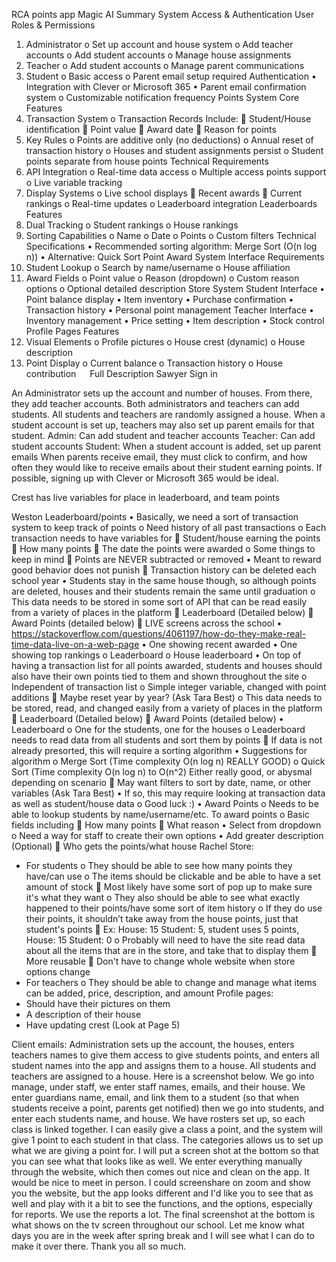 
RCA points app
Magic AI Summary
System Access & Authentication
User Roles & Permissions
1.	Administrator
o	Set up account and house system
o	Add teacher accounts
o	Add student accounts
o	Manage house assignments
2.	Teacher
o	Add student accounts
o	Manage parent communications
3.	Student
o	Basic access
o	Parent email setup required
Authentication
•	Integration with Clever or Microsoft 365
•	Parent email confirmation system
o	Customizable notification frequency
Points System
Core Features
1.	Transaction System
o	Transaction Records Include:
	Student/House identification
	Point value
	Award date
	Reason for points
2.	Key Rules
o	Points are additive only (no deductions)
o	Annual reset of transaction history
o	Houses and student assignments persist
o	Student points separate from house points
Technical Requirements
1.	API Integration
o	Real-time data access
o	Multiple access points support
o	Live variable tracking
2.	Display Systems
o	Live school displays
	Recent awards
	Current rankings
o	Real-time updates
o	Leaderboard integration
Leaderboards
Features
1.	Dual Tracking
o	Student rankings
o	House rankings
2.	Sorting Capabilities
o	Name
o	Date
o	Points
o	Custom filters
Technical Specifications
•	Recommended sorting algorithm: Merge Sort (O(n log n))
•	Alternative: Quick Sort
Point Award System
Interface Requirements
1.	Student Lookup
o	Search by name/username
o	House affiliation
2.	Award Fields
o	Point value
o	Reason (dropdown)
o	Custom reason options
o	Optional detailed description
Store System
Student Interface
•	Point balance display
•	Item inventory
•	Purchase confirmation
•	Transaction history
•	Personal point management
Teacher Interface
•	Inventory management
•	Price setting
•	Item description
•	Stock control
Profile Pages
Features
1.	Visual Elements
o	Profile pictures
o	House crest (dynamic)
o	House description
2.	Point Display
o	Current balance
o	Transaction history
o	House contribution
 
Full Description
Sawyer
Sign in

An Administrator sets up the account and number of houses. From there, they add teacher accounts. Both administrators and teachers can add students. All students and teachers are randomly assigned a house. When a student account is set up, teachers may also set up parent emails for that student.
	Admin: Can add student and teacher accounts
	Teacher: Can add student accounts
	Student: When a student account is added, set up parent emails
When parents receive email, they must click to confirm, and how often they would like to receive emails about their student earning points.
	If possible, signing up with Clever or Microsoft 365 would be ideal.

Crest has live variables for place in leaderboard, and team points

Weston
Leaderboard/points
•	Basically, we need a sort of transaction system to keep track of points
o	Need history of all past transactions
o	Each transaction needs to have variables for
	Student/house earning the points
	How many points
	The date the points were awarded
o	Some things to keep in mind
	Points are NEVER subtracted or removed
•	Meant to reward good behavior does not punish
	Transaction history can be deleted each school year
•	Students stay in the same house though, so although points are deleted, houses and their students remain the same until graduation
o	This data needs to be stored in some sort of API that can be read easily from a variety of places in the platform
	Leaderboard (Detailed below)
	Award Points (detailed below)
	LIVE screens across the school
•	https://stackoverflow.com/questions/4061197/how-do-they-make-real-time-data-live-on-a-web-page
•	One showing recent awarded
•	One showing top rankings
o	Leaderboard
o	House leaderboard
•	On top of having a transaction list for all points awarded, students and houses should also have their own points tied to them and shown throughout the site
o	Independent of transaction list
o	Simple integer variable, changed with point additions
	Maybe reset year by year? (Ask Tara Best)
o	This data needs to be stored, read, and changed easily from a variety of places in the platform
	Leaderboard (Detailed below)
	Award Points (detailed below)
•	Leaderboard
o	One for the students, one for the houses
o	Leaderboard needs to read data from all students and sort them by points
	If data is not already presorted, this will require a sorting algorithm
•	Suggestions for algorithm
o	Merge Sort (Time complexity O(n log n) REALLY GOOD)
o	Quick Sort (Time complexity O(n log n) to O(n^2) Either really good, or abysmal depending on scenario
	May want filters to sort by date, name, or other variables (Ask Tara Best)
•	If so, this may require looking at transaction data as well as student/house data
o	Good luck :)
•	Award Points
o	Needs to be able to lookup students by name/username/etc. To award points
o	Basic fields including
	How many points
	What reason
•	Select from dropdown
o	Need a way for staff to create their own options
•	Add greater description (Optional)
	Who gets the points/what house
Rachel
Store:
-	For students
o	They should be able to see how many points they have/can use
o	The items should be clickable and be able to have a set amount of stock
	Most likely have some sort of pop up to make sure it's what they want
o	They also should be able to see what exactly happened to their points/have some sort of item history
o	If they do use their points, it shouldn’t take away from the house points, just that student's points
	Ex: House: 15 Student: 5, student uses 5 points, House: 15 Student: 0
o	Probably will need to have the site read data about all the items that are in the store, and take that to display them
	More reusable
	Don't have to change whole website when store options change
-	For teachers
o	They should be able to change and manage what items can be added, price, description, and amount
Profile pages:
-	Should have their pictures on them
-	A description of their house
-	Have updating crest (Look at Page 5)
 
Client emails:
Administration sets up the account, the houses, enters teachers names to give them access to give students points, and enters all student names into the app and assigns them to a house.  All students and teachers are assigned to a house. Here is a screenshot below.  We go into manage, under staff, we enter staff names, emails, and their house. We enter guardians name, email, and link them to a student (so that when students receive a point, parents get notified) then we go into students, and enter each students name, and house.  We have rosters set up, so each class is linked together.  I can easily give a class a point, and the system will give 1 point to each student in that class.  The categories allows us to set up what we are giving a point for.  I will put a screen shot at the bottom so that you can see what that looks like as well.  We enter everything manually through the website, which then comes out nice and clean on the app.  It would be nice to meet in person.  I could screenshare on zoom and show you the website, but the app looks different and I'd like you to see that as well and play with it a bit to see the functions, and the options, especially for reports.  We use the reports a lot.  The final screenshot at the bottom is what shows on the tv screen throughout our school.  Let me know what days you are in the week after spring break and I will see what I can do to make it over there.  Thank you all so much. 

